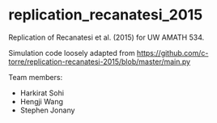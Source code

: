 # replication_recanatesi_2015
Replication of Recanatesi et al. (2015) for UW AMATH 534.

Simulation code loosely adapted from https://github.com/c-torre/replication-recanatesi-2015/blob/master/main.py

Team members:
* Harkirat Sohi
* Hengji Wang
* Stephen Jonany
